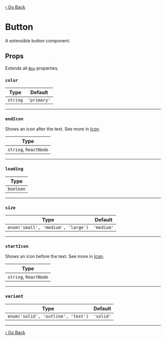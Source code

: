 [‹ Go Back](README.md)

# Button
A extensible button component.

## Props

Extends all [`Box`](Box.md) properties.

### `color`

| Type     | Default     |
|----------|-------------|
| `string` | `'primary'` |

---

### `endIcon`

Shows an icon after the text. See more in [Icon](Icon.md).

| Type                  |
|-----------------------|
| `string`, `ReactNode` |

---

### `loading`

| Type      |
|-----------|
| `boolean` |

---

### `size`

| Type                               | Default    |
|------------------------------------|------------|
| `enum('small', 'medium', 'large')` | `'medium'` |

---

### `startIcon`

Shows an icon before the text. See more in [Icon](Icon.md).

| Type                  |
|-----------------------|
| `string`, `ReactNode` |

---

### `variant`

| Type                               | Default   |
|------------------------------------|-----------|
| `enum('solid', 'outline', 'text')` | `'solid'` |

---

[‹ Go Back](README.md)
